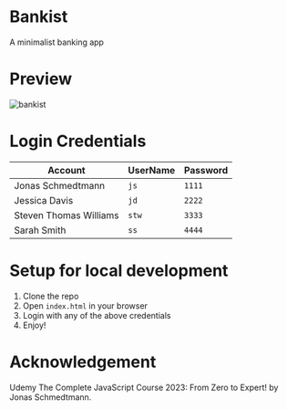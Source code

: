 # Bankist

A minimalist banking app

# Preview

![bankist](https://github.com/Ismail020/bankist/assets/91133205/122c6243-3ce2-4a82-be7a-851bb82196a9)

# Login Credentials

| Account                | UserName | Password |
| ---------------------- | -------- | -------- |
| Jonas Schmedtmann      | `js`     | `1111`   |
| Jessica Davis          | `jd`     | `2222`   |
| Steven Thomas Williams | `stw`    | `3333`   |
| Sarah Smith            | `ss`     | `4444`   |

# Setup for local development

1. Clone the repo
2. Open `index.html` in your browser
3. Login with any of the above credentials
4. Enjoy!

# Acknowledgement

Udemy The Complete JavaScript Course 2023: From Zero to Expert! by Jonas Schmedtmann.
